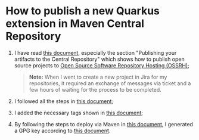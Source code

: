 # How to publish a new Quarkus extension in Maven Central Repository

1. I have read [this document](https://maven.apache.org/repository/guide-central-repository-upload.html), especially the section "Publishing your artifacts to the Central Repository" which shows how to publish open source projects to [Open Source Software Repository Hosting (OSSRH)](https://central.sonatype.org/pages/ossrh-guide.html);

    > **Note:** When I went to create a new project in Jira for my repositories, it required an exchange of messages via ticket and a few hours of waiting for the process to be completed.

2. I followed all the steps in [this document](https://central.sonatype.org/publish/publish-guide/);
3. I added the necessary tags shown in [this document](https://central.sonatype.org/publish/requirements/);
4. By following the steps to deploy via Maven in [this document](https://central.sonatype.org/publish/publish-maven/), I generated a GPG key according to [this document](https://central.sonatype.org/publish/requirements/gpg/).
